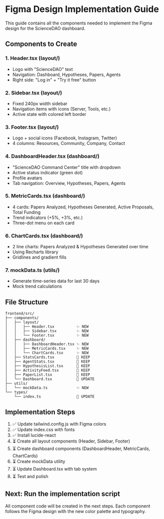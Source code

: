 # Figma Design Implementation Guide

This guide contains all the components needed to implement the Figma design for the ScienceDAO dashboard.

## Components to Create

### 1. Header.tsx (layout/)
- Logo with "ScienceDAO" text
- Navigation: Dashboard, Hypotheses, Papers, Agents
- Right side: "Log in" + "Try it free" button

### 2. Sidebar.tsx (layout/)
- Fixed 240px width sidebar
- Navigation items with icons (Server, Tools, etc.)
- Active state with colored left border

### 3. Footer.tsx (layout/)
- Logo + social icons (Facebook, Instagram, Twitter)
- 4 columns: Resources, Community, Company, Contact

### 4. DashboardHeader.tsx (dashboard/)
- "ScienceDAO Command Center" title with dropdown
- Active status indicator (green dot)
- Profile avatars
- Tab navigation: Overview, Hypotheses, Papers, Agents

### 5. MetricCards.tsx (dashboard/)
- 4 cards: Papers Analyzed, Hypotheses Generated, Active Proposals, Total Funding
- Trend indicators (+5%, +3%, etc.)
- Three-dot menu on each card

### 6. ChartCards.tsx (dashboard/)
- 2 line charts: Papers Analyzed & Hypotheses Generated over time
- Using Recharts library
- Gridlines and gradient fills

### 7. mockData.ts (utils/)
- Generate time-series data for last 30 days
- Mock trend calculations

## File Structure

```
frontend/src/
├── components/
│   ├── layout/
│   │   ├── Header.tsx          ✨ NEW
│   │   ├── Sidebar.tsx         ✨ NEW
│   │   └── Footer.tsx          ✨ NEW
│   ├── dashboard/
│   │   ├── DashboardHeader.tsx ✨ NEW
│   │   ├── MetricCards.tsx     ✨ NEW
│   │   └── ChartCards.tsx      ✨ NEW
│   ├── StatsCards.tsx          📝 KEEP
│   ├── AgentStats.tsx          📝 KEEP
│   ├── HypothesisList.tsx      📝 KEEP
│   ├── ActivityFeed.tsx        📝 KEEP
│   ├── PaperList.tsx           📝 KEEP
│   └── Dashboard.tsx           🔄 UPDATE
├── utils/
│   └── mockData.ts             ✨ NEW
└── types/
    └── index.ts                🔄 UPDATE
```

## Implementation Steps

1. ✅ Update tailwind.config.js with Figma colors
2. ✅ Update index.css with fonts
3. ✅ Install lucide-react
4. ⏳ Create all layout components (Header, Sidebar, Footer)
5. ⏳ Create dashboard components (DashboardHeader, MetricCards, ChartCards)
6. ⏳ Create mockData utility
7. ⏳ Update Dashboard.tsx with tab system
8. ⏳ Test and polish

## Next: Run the implementation script

All component code will be created in the next steps. Each component follows the Figma design with the new color palette and typography.
